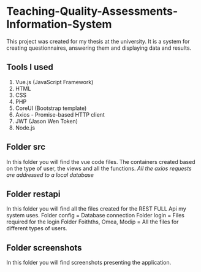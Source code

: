 # Teaching-Quality-Assessments-Information-System
This project was created for my thesis at the university. It is a system for creating questionnaires, answering them and displaying data and results.

## Tools I used
1. Vue.js (JavaScript Framework)
2. HTML
3. CSS
4. PHP
5. CoreUI (Bootstrap template)
6. Axios - Promise-based HTTP client
7. JWT (Jason Wen Token)
8. Node.js

## Folder src
In this folder you will find the vue code files. The containers created based on the type of user, the views and all the functions.
*All the axios requests are addressed to a local database*

## Folder restapi
In this folder you will find all the files created for the REST FULL Api my system uses.
Folder config = Database connection
Folder login = Files required for the login
Folder Foithths, Omea, Modip = All the files for different types of users.

## Folder screenshots
In this folder you will find screenshots presenting the application.

